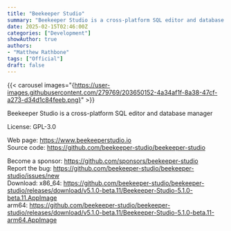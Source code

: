 ```yaml
---
title: "Beekeeper Studio"
summary: "Beekeeper Studio is a cross-platform SQL editor and database manager"
date: 2025-02-15T02:46:00Z
categories: ["Development"]
showAuthor: true
authors:
- "Matthew Rathbone"
tags: ["Official"]
draft: false
---
```


{{< carousel images="{https://user-images.githubusercontent.com/279769/203650152-4a34af1f-8a38-47cf-a273-d34d1c84feeb.png}" >}}

Beekeeper Studio is a cross-platform SQL editor and database manager

License: GPL-3.0

Web page: <https://www.beekeeperstudio.io>  
Source code: <https://github.com/beekeeper-studio/beekeeper-studio>

Become a sponsor: <https://github.com/sponsors/beekeeper-studio>  
Report the bug: <https://github.com/beekeeper-studio/beekeeper-studio/issues/new>  
Download:   x86_64: <https://github.com/beekeeper-studio/beekeeper-studio/releases/download/v5.1.0-beta.11/Beekeeper-Studio-5.1.0-beta.11.AppImage>  
            arm64: <https://github.com/beekeeper-studio/beekeeper-studio/releases/download/v5.1.0-beta.11/Beekeeper-Studio-5.1.0-beta.11-arm64.AppImage>
